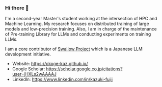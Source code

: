 ### Hi there 👋

I'm a second-year Master's student working at the intersection of HPC and Machine Learning. 
My research focuses on distributed training of large models and low-precision training. 
Also, I am in charge of the maintenance of Pre-training Library for LLMs and conducting experiments on training LLMs. 

I am a core contributor of [Swallow Project](https://swallow-llm.github.io/index.en.html) which is a Japanese LLM development initiative.

- Website: https://okoge-kaz.github.io/
- Google Scholar: https://scholar.google.co.jp/citations?user=jHXLs2wAAAAJ
- LinkedIn: https://www.linkedin.com/in/kazuki-fujii
